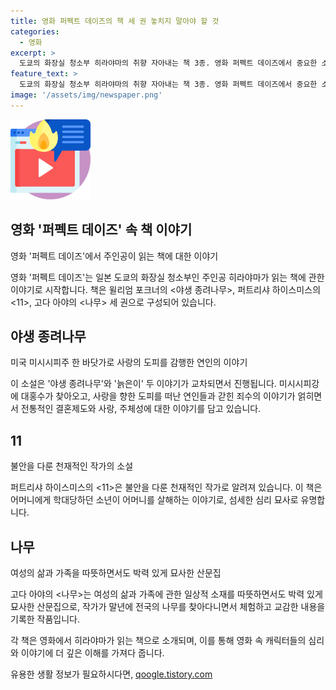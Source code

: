 ```yaml
---
title: 영화 퍼펙트 데이즈의 책 세 권 놓치지 말아야 할 것
categories:
  - 영화
excerpt: >
  도쿄의 화장실 청소부 히라야마의 취향 자아내는 책 3종. 영화 퍼펙트 데이즈에서 중요한 소재로 활용된 총 3권의 책으로, 미국과 일본의 작품이 얽히고설픈 사랑과 구원의 이야기가 펼쳐진다. 이에 따라 번역된 책들이 재주문되는 상황이고, 특히 퍼트리샤 하이스미스의 작품은 불안을 묘사하는 능력으로 유명한 미국의 범죄 소설가로, 다시 번역이 예정되어 있다. 함께 언급된 고다 아야의 <나무>는 식물을 사랑하고 나무를 찾아다니며 체험한 내용을 수록한 산문집으로 눈길을 끈다.
feature_text: >
  도쿄의 화장실 청소부 히라야마의 취향 자아내는 책 3종. 영화 퍼펙트 데이즈에서 중요한 소재로 활용된 총 3권의 책으로, 미국과 일본의 작품이 얽히고설픈 사랑과 구원의 이야기가 펼쳐진다. 이에 따라 번역된 책들이 재주문되는 상황이고, 특히 퍼트리샤 하이스미스의 작품은 불안을 묘사하는 능력으로 유명한 미국의 범죄 소설가로, 다시 번역이 예정되어 있다. 함께 언급된 고다 아야의 <나무>는 식물을 사랑하고 나무를 찾아다니며 체험한 내용을 수록한 산문집으로 눈길을 끈다.
image: '/assets/img/newspaper.png'
---
```


<p><img src="/assets/img/news.png" alt="rentncar 속보" /></p>

<h2 data-ke-size="size26">영화 '퍼펙트 데이즈' 속 책 이야기</h2>

<p data-ke-size="size16">영화 '퍼펙트 데이즈'에서 주인공이 읽는 책에 대한 이야기</p>

<p>영화 '퍼펙트 데이즈'는 일본 도쿄의 화장실 청소부인 주인공 히라야마가 읽는 책에 관한 이야기로 시작합니다. 책은 윌리엄 포크너의 &lt;야생 종려나무&gt;, 퍼트리샤 하이스미스의 &lt;11>, 고다 아야의 &lt;나무&gt; 세 권으로 구성되어 있습니다.</p>

<h2 data-ke-size="size26">야생 종려나무</h2>

<p data-ke-size="size16">미국 미시시피주 한 바닷가로 사랑의 도피를 감행한 연인의 이야기</p>

<p>이 소설은 '야생 종려나무'와 '늙은이' 두 이야기가 교차되면서 진행됩니다. 미시시피강에 대홍수가 찾아오고, 사랑을 향한 도피를 떠난 연인들과 갇힌 죄수의 이야기가 얽히면서 전통적인 결혼제도와 사랑, 주체성에 대한 이야기를 담고 있습니다.</p>

<h2 data-ke-size="size26">11</h2>

<p data-ke-size="size16">불안을 다룬 천재적인 작가의 소설</p>

<p>퍼트리샤 하이스미스의 &lt;11>은 불안을 다룬 천재적인 작가로 알려져 있습니다. 이 책은 어머니에게 학대당하던 소년이 어머니를 살해하는 이야기로, 섬세한 심리 묘사로 유명합니다.</p>

<h2 data-ke-size="size26">나무</h2>

<p data-ke-size="size16">여성의 삶과 가족을 따뜻하면서도 박력 있게 묘사한 산문집</p>

<p>고다 아야의 &lt;나무&gt;는 여성의 삶과 가족에 관한 일상적 소재를 따뜻하면서도 박력 있게 묘사한 산문집으로, 작가가 말년에 전국의 나무를 찾아다니면서 체험하고 교감한 내용을 기록한 작품입니다.</p>

<p>각 책은 영화에서 히라야마가 읽는 책으로 소개되며, 이를 통해 영화 속 캐릭터들의 심리와 이야기에 더 깊은 이해를 가져다 줍니다.</p>
유용한 생활 정보가 필요하시다면, <a href="https://qoogle.tistory.com" rel="dofollow">qoogle.tistory.com</a>



